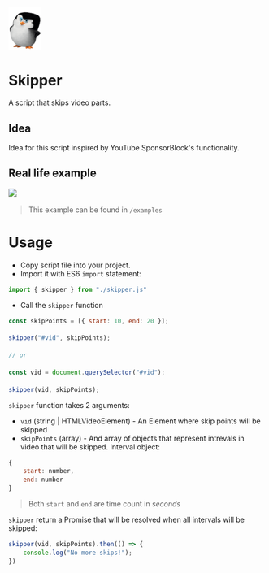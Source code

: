 <img src="./assets/skipper.png" width="64">  

# Skipper
A script that skips video parts. 

## Idea
Idea for this script inspired by YouTube SponsorBlock's functionality.

## Real life example
<img src="./assets/skipper.gif" width="400">  

> This example can be found in `/examples`

# Usage
- Copy script file into your project.
- Import it with ES6 `import` statement:
```js
import { skipper } from "./skipper.js"
```
- Call the `skipper` function
```js
const skipPoints = [{ start: 10, end: 20 }];

skipper("#vid", skipPoints);

// or

const vid = document.querySelector("#vid");

skipper(vid, skipPoints);
```

`skipper` function takes 2 arguments:
- `vid` (string | HTMLVideoElement) - An Element where skip points will be skipped
- `skipPoints` (array) - And array of objects that represent intrevals in video that will be skipped.
Interval object:
```js
{ 
    start: number, 
    end: number 
}
```
> Both `start` and `end` are time count in *seconds*  
  
`skipper` return a Promise that will be resolved when all intervals will be skipped:
```js
skipper(vid, skipPoints).then(() => {
    console.log("No more skips!");
})
```